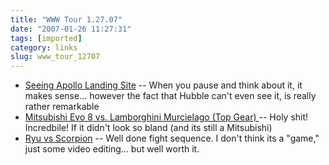 ```yaml
---
title: "WWW Tour 1.27.07"
date: "2007-01-26 11:27:31"
tags: [imported]
category: links
slug: www_tour_12707
---
```


<ul>
    <li><a title="Where's 3m resolution when you need it" href="http://science.nasa.gov/headlines/y2005/11jul_lroc.htm">Seeing Apollo Landing Site</a> -- When you pause and think about it, it makes sense... however the fact that Hubble can't even see it, is really rather remarkable</li>
    <li><a title="And the Evo wins!" href="http://www.youtube.com/watch?v=IbdgNna5Ne0">Mitsubishi Evo 8 vs. Lamborghini Murcielago (Top Gear) </a>-- Holy shit! Incredbile! If it didn't look so bland (and its still a Mitsubishi)</li>
    <li><a href="http://youtube.com/watch?v=2TXPFgRsVUE" title="Finish Him">Ryu vs Scorpion</a> -- Well done fight sequence. I don't think its a "game," just some video editing... but well worth it.</li>
</ul>

